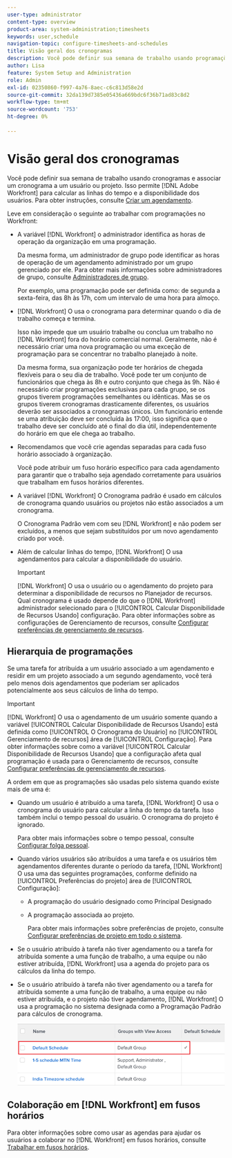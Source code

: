 ```yaml
---
user-type: administrator
content-type: overview
product-area: system-administration;timesheets
keywords: user,schedule
navigation-topic: configure-timesheets-and-schedules
title: Visão geral dos cronogramas
description: Você pode definir sua semana de trabalho usando programações. Você pode associar um agendamento a um usuário ou projeto. Isso permite [!DNL Adobe Workfront] para calcular as linhas do tempo e a disponibilidade dos usuários. Para obter instruções, consulte Criar um agendamento.
author: Lisa
feature: System Setup and Administration
role: Admin
exl-id: 02350860-f997-4a76-8aec-c6c813d58e2d
source-git-commit: 32da139d7385e05436a669bdc6f36b71ad83c8d2
workflow-type: tm+mt
source-wordcount: '753'
ht-degree: 0%

---
```


# Visão geral dos cronogramas

<!-- Audited: 1/2024 -->

Você pode definir sua semana de trabalho usando cronogramas e associar um cronograma a um usuário ou projeto. Isso permite [!DNL Adobe Workfront] para calcular as linhas do tempo e a disponibilidade dos usuários. Para obter instruções, consulte [Criar um agendamento](../../../administration-and-setup/set-up-workfront/configure-timesheets-schedules/create-schedules.md).

Leve em consideração o seguinte ao trabalhar com programações no Workfront:

* A variável [!DNL Workfront] o administrador identifica as horas de operação da organização em uma programação.

  Da mesma forma, um administrador de grupo pode identificar as horas de operação de um agendamento administrado por um grupo gerenciado por ele. Para obter mais informações sobre administradores de grupo, consulte [Administradores de grupo](../../../administration-and-setup/manage-groups/group-roles/group-administrators.md).

  Por exemplo, uma programação pode ser definida como: de segunda a sexta-feira, das 8h às 17h, com um intervalo de uma hora para almoço.

* [!DNL Workfront] O usa o cronograma para determinar quando o dia de trabalho começa e termina.

  Isso não impede que um usuário trabalhe ou conclua um trabalho no [!DNL Workfront] fora do horário comercial normal. Geralmente, não é necessário criar uma nova programação ou uma exceção de programação para se concentrar no trabalho planejado à noite.

  Da mesma forma, sua organização pode ter horários de chegada flexíveis para o seu dia de trabalho. Você pode ter um conjunto de funcionários que chega às 8h e outro conjunto que chega às 9h. Não é necessário criar programações exclusivas para cada grupo, se os grupos tiverem programações semelhantes ou idênticas. Mas se os grupos tiverem cronogramas drasticamente diferentes, os usuários deverão ser associados a cronogramas únicos. Um funcionário entende se uma atribuição deve ser concluída às 17:00, isso significa que o trabalho deve ser concluído até o final do dia útil, independentemente do horário em que ele chega ao trabalho.

* Recomendamos que você crie agendas separadas para cada fuso horário associado à organização.

  Você pode atribuir um fuso horário específico para cada agendamento para garantir que o trabalho seja agendado corretamente para usuários que trabalham em fusos horários diferentes.

* A variável [!DNL Workfront] O Cronograma padrão é usado em cálculos de cronograma quando usuários ou projetos não estão associados a um cronograma.

  O Cronograma Padrão vem com seu [!DNL Workfront] e não podem ser excluídos, a menos que sejam substituídos por um novo agendamento criado por você.

* Além de calcular linhas do tempo, [!DNL Workfront] O usa agendamentos para calcular a disponibilidade do usuário.

  >[!IMPORTANT]
  >
  >[!DNL Workfront] O usa o usuário ou o agendamento do projeto para determinar a disponibilidade de recursos no Planejador de recursos. Qual cronograma é usado depende do que o [!DNL Workfront] administrador selecionado para o [!UICONTROL Calcular Disponibilidade de Recursos Usando] configuração. Para obter informações sobre as configurações de Gerenciamento de recursos, consulte [Configurar preferências de gerenciamento de recursos](../../../administration-and-setup/set-up-workfront/configure-system-defaults/configure-resource-mgmt-preferences.md).

## Hierarquia de programações

Se uma tarefa for atribuída a um usuário associado a um agendamento e residir em um projeto associado a um segundo agendamento, você terá pelo menos dois agendamentos que poderiam ser aplicados potencialmente aos seus cálculos de linha do tempo.

>[!IMPORTANT]
>
>[!DNL Workfront] O usa o agendamento de um usuário somente quando a variável [!UICONTROL Calcular Disponibilidade de Recursos Usando] está definida como [!UICONTROL O Cronograma do Usuário] no [!UICONTROL Gerenciamento de recursos] área de [!UICONTROL Configuração]. Para obter informações sobre como a variável [!UICONTROL Calcular Disponibilidade de Recursos Usando] que a configuração afeta qual programação é usada para o Gerenciamento de recursos, consulte [Configurar preferências de gerenciamento de recursos](../../../administration-and-setup/set-up-workfront/configure-system-defaults/configure-resource-mgmt-preferences.md).

A ordem em que as programações são usadas pelo sistema quando existe mais de uma é:

* Quando um usuário é atribuído a uma tarefa, [!DNL Workfront] O usa o cronograma do usuário para calcular a linha do tempo da tarefa. Isso também inclui o tempo pessoal do usuário. O cronograma do projeto é ignorado.

  Para obter mais informações sobre o tempo pessoal, consulte [Configurar folga pessoal](../../../workfront-basics/manage-your-account-and-profile/configuring-your-user-profile/personal-time-overview.md).

* Quando vários usuários são atribuídos a uma tarefa e os usuários têm agendamentos diferentes durante o período da tarefa, [!DNL Workfront] O usa uma das seguintes programações, conforme definido na [!UICONTROL Preferências do projeto] área de [!UICONTROL Configuração]:

   * A programação do usuário designado como Principal Designado
   * A programação associada ao projeto.

     Para obter mais informações sobre preferências de projeto, consulte [Configurar preferências de projeto em todo o sistema](../../../administration-and-setup/set-up-workfront/configure-system-defaults/set-project-preferences.md).

* Se o usuário atribuído à tarefa não tiver agendamento ou a tarefa for atribuída somente a uma função de trabalho, a uma equipe ou não estiver atribuída, [!DNL Workfront] usa a agenda do projeto para os cálculos da linha do tempo.
* Se o usuário atribuído à tarefa não tiver agendamento ou a tarefa for atribuída somente a uma função de trabalho, a uma equipe ou não estiver atribuída, e o projeto não tiver agendamento, [!DNL Workfront] O usa a programação no sistema designada como a Programação Padrão para cálculos de cronograma.

  ![](assets/default-schedule.png)

## Colaboração em [!DNL Workfront] em fusos horários

Para obter informações sobre como usar as agendas para ajudar os usuários a colaborar no [!DNL Workfront] em fusos horários, consulte [Trabalhar em fusos horários](../../../workfront-basics/tips-tricks-and-troubleshooting/working-across-timezones.md).
